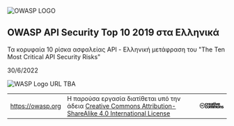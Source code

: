 ![OWASP LOGO](https://github.com/OWASP/API-Security/raw/master/2019/fr/src/images/owasp-logo.png)

## OWASP API Security Top 10 2019 στα Ελληνικά

Τα κορυφαία 10 ρίσκα ασφαλείας API - Ελληνική μετάφραση του "The Ten Most Critical API Security Risks"

30/6/2022

![WASP Logo URL TBA](https://github.com/OWASP/API-Security/raw/master/2019/fr/src/images/front-wasp.png)

| | | |
| - | - | - |
| https://owasp.org | Η παρούσα εργασία διατίθεται υπό την άδεια [Creative Commons Attribution-ShareAlike 4.0 International License][1] | ![Creative Commons License Logo](https://github.com/OWASP/API-Security/raw/master/2019/en/src/images/front-cc.png) |

[1]: http://creativecommons.org/licenses/by-sa/4.0/
